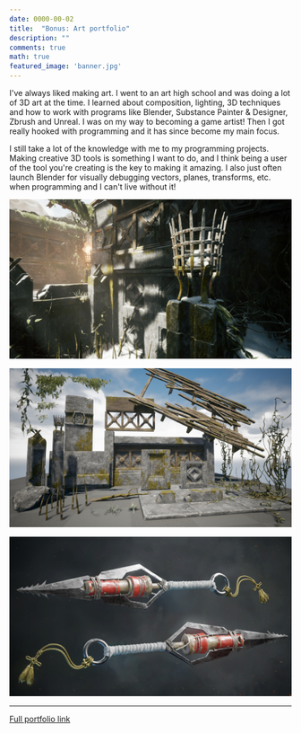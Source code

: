```yaml
---
date: 0000-00-02
title:  "Bonus: Art portfolio"
description: ""
comments: true
math: true
featured_image: 'banner.jpg'
---
```



I've always liked making art. I went to an art high school and was doing a lot of 3D art at the time. I learned about composition, lighting, 3D techniques and how to work with programs like Blender, Substance Painter & Designer, Zbrush and Unreal. I was on my way to becoming a game artist! Then I got really hooked with programming and it has since become my main focus.

I still take a lot of the knowledge with me to my programming projects. Making creative 3D tools is something I want to do, and I think being a user of the tool you're creating is the key to making it amazing. I also just often launch Blender for visually debugging vectors, planes, transforms, etc. when programming and I can't live without it!

![Image](temple.jpg)

![Image](temple-breakdown.jpg)

![Image](kunai.jpg)

---
[Full portfolio link](https://www.artstation.com/eeromutka)